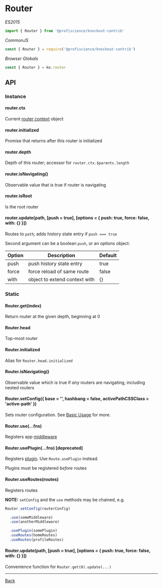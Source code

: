# Router

_ES2015_

```javascript
import { Router } from '@profiscience/knockout-contrib'
```

_CommonJS_

```javascript
const { Router } = require('@profiscience/knockout-contrib')
```

_Browser Globals_

```javascript
const { Router } = ko.router
```

## API

### Instance

#### router.ctx

Current [router context](./context.md) object

#### router.initialized

Promise that returns after this router is initialized

#### router.depth

Depth of this router; accessor for `router.ctx.$parents.length`

#### router.isNavigating()

Observable value that is true if router is navigating

#### router.isRoot

Is the root router

#### router.update(path, [push = true], [options = { push: true, force: false, with: {} }])

Routes to `path`; adds history state entry if `push === true`

Second argument can be a boolean `push`, or an options object:

| Option | Description                   | Default |
| ------ | ----------------------------- | ------- |
| push   | push history state entry      | true    |
| force  | force reload of same route    | false   |
| with   | object to extend context with | {}      |

### Static

#### Router.get(index)

Return router at the given depth, beginning at 0

#### Router.head

Top-most router

#### Router.initialized

Alias for `Router.head.initialized`

#### Router.isNavigating()

Observable value which is true if _any_ routers are navigating, including nested routers

#### Router.setConfig({ base = '', hashbang = false, activePathCSSClass = 'active-path' })

Sets router configuration. See [Basic Usage](./basic.md) for more.

#### Router.use(...fns)

Registers app [middleware](./middleware.md)

#### Router.usePlugin(...fns) [deprecated]

Registers [plugin](./plugins.md). Use `Route.usePlugin` instead.

Plugins must be registered _before_ routes

#### Router.useRoutes(routes)

Registers routes

**NOTE:** `setConfig` and the `use` methods may be chained, e.g.

```typescript
Router.setConfig(routerConfig)

  .use(someMiddleware)
  .use(anotherMiddleware)

  .usePlugin(somePlugin)
  .useRoutes(homeRoutes)
  .useRoutes(profileRoutes)
```

#### Router.update(path, [push = true], [options = { push: true, force: false, with: {} }])

Convenience function for `Router.get(0).update(...)`

---

[Back](./README.md)
